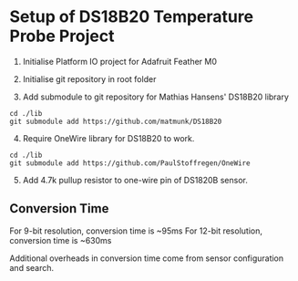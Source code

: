 # Setup of DS18B20 Temperature Probe Project

1. Initialise Platform IO project for Adafruit Feather M0

2. Initialise git repository in root folder

3. Add submodule to git repository for Mathias Hansens' DS18B20 library

```
cd ./lib
git submodule add https://github.com/matmunk/DS18B20
```

4. Require OneWire library for DS18B20 to work.  

```
cd ./lib
git submodule add https://github.com/PaulStoffregen/OneWire 
```

5. Add 4.7k pullup resistor to one-wire pin of DS1820B sensor.

## Conversion Time
For 9-bit resolution, conversion time is ~95ms
For 12-bit resolution, conversion time is ~630ms

Additional overheads in conversion time come from sensor configuration and search.